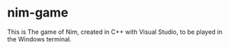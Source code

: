 # nim-game
This is The game of Nim, created in C++ with Visual Studio, to be played in the Windows terminal.
